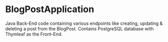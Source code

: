 # BlogPostApplication
Java Back-End code containing various endpoints like creating, updating & deleting a post from the BlogPost. Contains PostgreSQL database with Thymleaf as the Front-End.
